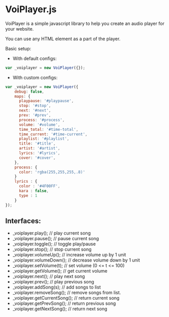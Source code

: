 # VoiPlayer.js

VoiPlayer is a simple javascript library to help you create an audio player for your website.

You can use any HTML element as a part of the player.


Basic setup:
- With default configs:
``` javascript
var _voiplayer = new VoiPlayer({});
```
- With custom configs:
``` javascript
var _voiplayer = new VoiPlayer({
    debug: false,
    maps: {
      playpause: '#playpause',
      stop: '#stop',
      next: '#next',
      prev: '#prev',
      process: '#process',
      volume: '#volume',
      time_total: '#time-total',
      time_current: '#time-current',
      playlist: '#playlist',
      title: '#title',
      artist: '#artist',
      lyrics: '#lyrics',
      cover: '#cover',
    },
    process: {
      color: 'rgba(255,255,255,.8)'
    }
    lyrics : {
      color : '#4F00FF',
      kara : false,
      type : 1
    }
});
```
## Interfaces:

* _voiplayer.play(); // play current song
* _voiplayer.pause(); // pause current song
* _voiplayer.toggle(); // toggle play/pause
* _voiplayer.stop(); // stop current song
* _voiplayer.volumeUp(); // increase volume up by 1 unit
* _voiplayer.volumeDown(); // decrease volume down by 1 unit
* _voiplayer.setVolume(t); // set volume (0 <= t <= 100)
* _voiplayer.getVolume(); // get current volume
* _voiplayer.next(); // play next song
* _voiplayer.prev(); // play previous song
* _voiplayer.addSong(s); // add songs to list
* _voiplayer.removeSong(); // remove songs from list.
* _voiplayer.getCurrentSong(); // return current song
* _voiplayer.getPrevSong(); // return previous song
* _voiplayer.getNextSong(); // return next song

